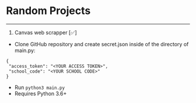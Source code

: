 # Random Projects
---
1. Canvas web scrapper [✅]
 - Clone GitHub repository and create secret.json inside of the directory of main.py: 
```
{
 "access_token": "<YOUR ACCESS TOKEN>",
 "school_code": "<YOUR SCHOOL CODE>"
}
```
- Run `python3 main.py`
- Requires Python 3.6+
